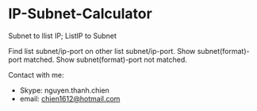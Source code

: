 # IP-Subnet-Calculator
Subnet to llist IP; ListIP to Subnet

Find list subnet/ip-port on other list subnet/ip-port.
Show subnet(format)-port matched.
Show subnet(format)-port not matched.


Contact with me:
- Skype: nguyen.thanh.chien
- email: chien1612@hotmail.com
